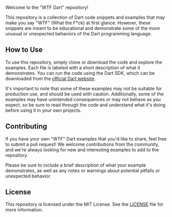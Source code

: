 Welcome to the "WTF Dart" repository!

This repository is a collection of Dart code snippets and examples that may make you say "WTF" (What the F\*ck) at first glance. However, these snippets are meant to be educational and demonstrate some of the more unusual or unexpected behaviors of the Dart programming language.

## How to Use

To use this repository, simply clone or download the code and explore the examples. Each file is labeled with a short description of what it demonstrates. You can run the code using the Dart SDK, which can be downloaded from the [official Dart website](https://dart.dev/get-dart).

It's important to note that some of these examples may not be suitable for production use, and should be used with caution. Additionally, some of the examples may have unintended consequences or may not behave as you expect, so be sure to read through the code and understand what it's doing before using it in your own projects.

## Contributing

If you have your own "WTF" Dart examples that you'd like to share, feel free to submit a pull request! We welcome contributions from the community, and we're always looking for new and interesting examples to add to the repository.

Please be sure to include a brief description of what your example demonstrates, as well as any notes or warnings about potential pitfalls or unexpected behavior.

## License

This repository is licensed under the MIT License. See the [LICENSE](LICENSE) file for more information.
